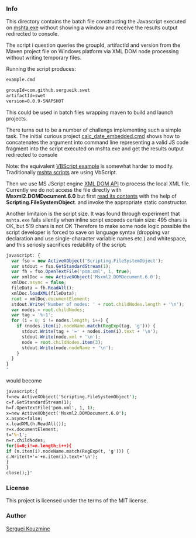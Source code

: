 ### Info

This directory contains
the batch file constructing the Javascript
executed on [mshta.exe](https://technet.microsoft.com/en-us/library/ee692768.aspx) without showing a window and receive the results output redirected to console.

The script i question queries the groupId, artifactId and version from the Maven project file on Windows platform via
XML DOM node processing without writing temporary files.

Running the script produces:
```cmd
example.cmd

groupId=com.github.sergueik.swet
artifactId=swet
version=0.0.9-SNAPSHOT
```
This could be used in batch files wrapping maven to build and launch projects.

There turns out to be a number of challengs implementing such a simple task.
The initial curious project [calc_date_embedded.cmd](https://github.com/gregzakh/notes/commit/7ad26f7d86996e66823c1c52a79289cc02137a60#diff-cbc7d950b3d9a90762d5544e0ffa5bcd)
shows how to concatenates the argument into command line representing a valid JS code fragment
into the script executed on mshta.exe and get the results output redirected to console

Note: the equivalent [VBScript example](https://stackoverflow.com/questions/28134997/can-i-run-vbscript-commands-directly-from-the-command-line-i-e-without-a-vbs-f?utm_medium=organic&utm_source=google_rich_qa&utm_campaign=google_rich_qa)
is somewhat harder to modify. Traditionally [mshta scripts](http://www.robvanderwoude.com/htaexamples.php) are using VbScript.

Then we use MS JScript engine [XML DOM API](https://msdn.microsoft.com/en-us/library/ms759095(v=vs.85).aspx)
to process the local XML file.
Currently we do not access the file  directly with __Msxml2.DOMDocument.6.0__
but first [read its  contents](https://www.powerobjects.com/2008/09/02/69/) with the help of __Scripting.FileSystemObject__.
and invoke the appropriate static constructor.

Another limitaion is the script size. It was found through experiment that
`mshta.exe` fails silently when inline script exceeds certain size: 495 chars is OK, but 519 chars is not OK
Therefore to make some node logic  possible the script developer is forced to
save on language syntax (dropping var declaration  and use single-character variable names etc.)
and whitespace, and this seriosly sacrifices redability of the script:

```javascript
javascript: {
  var fso = new ActiveXObject('Scripting.FileSystemObject');
  var stdout = fso.GetStandardStream(1);
  var fh = fso.OpenTextFile('pom.xml', 1, true);
  var xmlDoc = new ActiveXObject('Msxml2.DOMDocument.6.0');
  xmlDoc.async = false;
  fileData = fh.ReadAll();
  xmlDoc.loadXML(fileData);
  root = xmlDoc.documentElement;
  stdout.Write('Number of nodes: ' + root.childNodes.length + '\n');
  var nodes = root.childNodes;
  var tag = '%~1';
  for (i = 0; i != nodes.length; i++) {
    if (nodes.item(i).nodeName.match(RegExp(tag, 'g'))) {
      stdout.Write(tag + '=' + nodes.item(i).text + '\n');
      stdout.Write(node.xml + '\n');
      node = root.childNodes.item(3);
      stdout.Write(node.nodeName + '\n');
    }
  }
}
"

```
would become
```cmd
javascript:{
f=new ActiveXObject('Scripting.FileSystemObject');
c=f.GetStandardStream(1);
h=f.OpenTextFile('pom.xml', 1, 1);
x=new ActiveXObject('Msxml2.DOMDocument.6.0');
x.async=false;
x.loadXML(h.ReadAll());
r=x.documentElement;
t='%~1';
n=r.childNodes;
for(i=0;i!=n.length;i++){
if (n.item(i).nodeName.match(RegExp(t, 'g'))) {
c.Write(t+'='+n.item(i).text+'\n');
}
}
close();}"
```

### License
This project is licensed under the terms of the MIT license.

### Author
[Serguei Kouzmine](kouzmine_serguei@yahoo.com)
